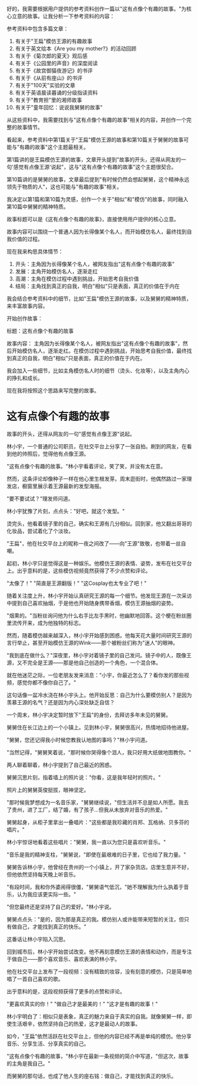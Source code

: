 <ReasoningChainRenderer>
好的，我需要根据用户提供的参考资料创作一篇以"这有点像个有趣的故事。"为核心立意的故事。让我分析一下参考资料的内容：

参考资料中包含多篇文章：
1. 有关于"王扁"模仿王源的有趣故事
2. 有关于英文绘本《Are you my mother?》的活动回顾
3. 有关于《菊次郎的夏天》观后感
4. 有关于《公园里的声音》的深度阅读
5. 有关于《故宫御猫夜游记》的书评
6. 有关于《从前有座山》的书评
7. 有关于"100天"实验的文章
8. 有关于英语晨读暮诵的分级指读资料
9. 有关于"教育担"里的湘师故事
10. 有关于"童年回忆：说说我舅舅的故事"

从这些资料中，我需要找到与"这有点像个有趣的故事"相关的内容，并创作一个完整的故事情节。

看起来，参考资料中第1篇关于"王扁"模仿王源的故事和第10篇关于舅舅的故事可能与"有趣的故事"这个主题最相关。

第1篇讲的是王扁模仿王源的故事，文章开头提到"故事的开头，还得从网友的一句'感觉有点像王源'说起"，这与"这有点像个有趣的故事"这个主题很契合。

第10篇讲的是舅舅的故事，文章最后提到"有时候仍然会想起舅舅，这个精神永远领先于物质的人"，这也可能与"有趣的故事"相关。

我决定以第1篇和第10篇为灵感，创作一个关于"相似"和"模仿"的故事，同时融入第10篇中舅舅的精神特质。

故事标题可以是《这有点像个有趣的故事》，直接使用用户提供的核心立意。

故事内容可以围绕一个普通人因为长得像某个名人，而开始模仿名人，最终找到自我价值的过程。

现在我来构思具体情节：

1. 开头：主角因为长得像某个名人，被网友指出"这有点像个有趣的故事"
2. 发展：主角开始模仿名人，逐渐走红
3. 高潮：主角在模仿过程中遇到挑战，开始思考自我价值
4. 结局：主角找到真正的自我，明白"相似"只是表面，真正的价值在于内在

我会结合参考资料中的细节，比如"王扁"模仿王源的故事，以及舅舅的精神特质，来丰富故事内容。

开始创作故事：

标题：这有点像个有趣的故事

故事内容：
主角因为长得像某个名人，被网友指出"这有点像个有趣的故事"，然后开始模仿名人，逐渐走红。在模仿过程中遇到挑战，开始思考自我价值，最终找到真正的自我，明白"相似"只是表面，真正的价值在于内在。

我会加入一些细节，比如主角模仿名人时的细节（烫头、化妆等），以及主角内心的挣扎和成长。

现在我将按照这个思路来写完整的故事。
</ReasoningChainRenderer>

# 这有点像个有趣的故事

故事的开头，还得从网友的一句"感觉有点像王源"说起。

林小宇，一个普通的公司职员，在社交平台上分享了一张自拍。刷到的网友，在看到他的帅照后，觉得他有点像王源。

"这有点像个有趣的故事。"林小宇看着评论，笑了笑，并没有太在意。

然而，这条评论却像种子一样在他心里生根发芽。周末逛街时，他偶然路过一家理发店，橱窗里展示着王源最新的发型海报。

"要不要试试？"理发师问道。

林小宇犹豫了片刻，点点头："好吧，就这个发型。"

烫完头，他看着镜子里的自己，确实和王源有几分相似。回到家，他又翻出哥哥的化妆品，尝试着化了个淡妆。

"王扁"，他在社交平台上的昵称一夜之间改了——向"王源"致敬，也带着一丝自嘲。

起初，林小宇只是觉得这是一种娱乐。他模仿王源的表情、姿势，发布在社交平台上。出乎意料的是，这些模仿视频竟然获得了不少点赞和评论。

"太像了！"
"简直是王源翻版！"
"这Cosplay也太专业了吧！"

随着关注度上升，林小宇开始认真研究王源的每一个细节。他发现王源在一次采访中提到自己喜欢抽烟，于是他也开始随身携带香烟，模仿王源抽烟的姿势。

"烟熏的。"当粉丝询问他为什么右手比左手黑时，他幽默地回答。这个梗在粉丝圈里流传开来，成为他独特的标志。

然而，随着模仿越来越深入，林小宇开始感到困惑。他每天花大量时间研究王源的言行举止，甚至开始模仿王源的Wink——那个被粉丝们称为"迷人"的眼神。

"我到底在做什么？"深夜里，林小宇对着镜子里的自己发问。镜子中的人，既像王源，又不完全是王源——那是他自己创造的一个角色，一个混合体。

就在他迷茫之际，一位老朋友发来消息："小宇，你最近怎么了？看你发的那些视频，感觉你都不像你自己了。"

这句话像一盆冷水浇在林小宇头上。他开始反思：自己为什么要模仿别人？是因为羡慕王源的名气？还是因为内心深处缺乏自信？

一个周末，林小宇决定暂时放下"王扁"的身份，去拜访多年未见的舅舅。

舅舅住在长江边上的一个小镇上。见到林小宇，舅舅很高兴，热情地招待他进屋。

"舅舅，您还记得我小时候您教我认地图的事吗？"林小宇问道。

"当然记得，"舅舅笑着说，"那时候你哭得像个泪人，我只好用大纸做地图教你。"

两人聊着聊着，林小宇提到了自己最近的困惑。

舅舅沉思片刻，指着墙上的照片说："你看，这是我年轻时的照片。"

照片上的舅舅英俊挺拔，眼神坚定。

"那时候我梦想成为一名音乐家，"舅舅继续说，"但生活并不总是如人所愿。我去了贵州，进了工厂，结了婚，有了孩子...但我从未放弃对音乐的热爱。"

舅舅起身，从柜子里拿出一叠唱片："这些都是我珍藏的肖邦、瓦格纳、贝多芬的唱片。"

林小宇惊讶地看着这些唱片："舅舅，我一直以为您只是喜欢听音乐。"

"音乐是我的精神支柱，"舅舅说，"即使在最艰难的日子里，它也给了我力量。"

舅舅告诉林小宇，他曾经在贵州的一个小镇上，开了家杂货店。店里生意并不好，但他依然坚持每天晚上听音乐。

"有段时间，我和你外婆闹得很僵，"舅舅语气低沉，"她不理解我为什么执着于音乐，认为我应该更实际一些。"

"但您最终还是坚持了自己的爱好。"林小宇说。

舅舅点点头："是的，因为那是真正的我。模仿别人或许能带来短暂的关注，但只有做自己，才能找到真正的快乐。"

这番话让林小宇陷入沉思。

回到城市后，林小宇开始尝试改变。他不再刻意模仿王源的表情和动作，而是专注于做自己——那个喜欢音乐、喜欢表演的林小宇。

他在社交平台上发布了一段视频：没有精致的妆容，没有刻意的模仿，只是简单地唱了一首自己喜欢的歌。

出乎意料的是，这段视频获得了更多的点赞和评论。

"更喜欢真实的你！"
"做自己才是最美的！"
"这才是有趣的故事！"

林小宇明白了：相似只是表象，真正的魅力来自于真实的自我。就像舅舅一样，即使生活艰辛，依然坚持自己的热爱，这才是最动人的故事。

如今，"王扁"依然活跃在社交平台上，但他的内容已经不再是单纯的模仿。他分享音乐、分享生活、分享真实的自己。

"这有点像个有趣的故事，"林小宇在最新一条视频的简介中写道，"但这次，故事的主角是我自己。"

而舅舅的那句话，也成了他人生的座右铭：做自己，才能找到真正的快乐。